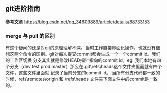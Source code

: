 ## git进阶指南
**参考文章**
https://blog.csdn.net/qq_34609889/article/details/88733153
### merge 与 pull 的区别
有这个疑问的还是对git的原理理解不深。当时工作直接界面化操作，也就没有细想这两个命令的区别。git对每次提交commit都会生成一个一个commit id。我们的工作区切换
分支其实就是修改HEAD指针指向的commit id。eg: 我们本地有四个分支（dev test prod master）那么在.git\refs\heads这个文件夹里面就有四个文件，这些文件里面就
记录了当前分支的commit id。
当所有分支代码都一致的时候，refs\remotes\origin 和 \refs\heads 文件夹下面文件中的commit是一致的。
    


### 